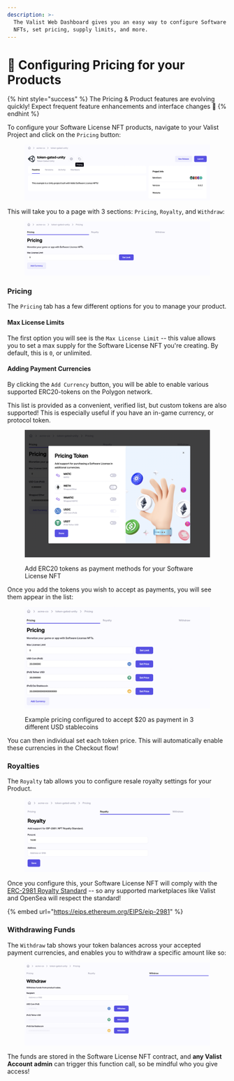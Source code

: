 ```yaml
---
description: >-
  The Valist Web Dashboard gives you an easy way to configure Software License
  NFTs, set pricing, supply limits, and more.
---
```


# 💱 Configuring Pricing for your Products

{% hint style="success" %}
The Pricing & Product features are evolving quickly! Expect frequent feature enhancements and interface changes 🚀
{% endhint %}

To configure your Software License NFT products, navigate to your Valist Project and click on the `Pricing` button:

<figure><img src="../.gitbook/assets/image (19).png" alt=""><figcaption></figcaption></figure>

This will take you to a page with 3 sections: `Pricing`, `Royalty`, and `Withdraw`:

<figure><img src="../.gitbook/assets/image (5).png" alt=""><figcaption></figcaption></figure>

### Pricing

The `Pricing` tab has a few different options for you to manage your product.&#x20;

#### Max License Limits

The first option you will see is the `Max License Limit` -- this value allows you to set a max supply for the Software License NFT you're creating. By default, this is `0`, or unlimited.

#### Adding Payment Currencies

By clicking the `Add Currency` button, you will be able to enable various supported ERC20-tokens on the Polygon network.

This list is provided as a convenient, verified list, but custom tokens are also supported! This is especially useful if you have an in-game currency, or protocol token.

<figure><img src="../.gitbook/assets/image (27).png" alt=""><figcaption><p>Add ERC20 tokens as payment methods for your Software License NFT</p></figcaption></figure>

Once you add the tokens you wish to accept as payments, you will see them appear in the list:

<figure><img src="../.gitbook/assets/image (14).png" alt=""><figcaption><p>Example pricing configured to accept $20 as payment in 3 different USD stablecoins</p></figcaption></figure>

You can then individual set each token price. This will automatically enable these currencies in the Checkout flow!

### Royalties

The `Royalty` tab allows you to configure resale royalty settings for your Product.

<figure><img src="../.gitbook/assets/image (21).png" alt=""><figcaption></figcaption></figure>

Once you configure this, your Software License NFT will comply with the [ERC-2981 Royalty Standard](https://eips.ethereum.org/EIPS/eip-2981) -- so any supported marketplaces like Valist and OpenSea will respect the standard!

{% embed url="https://eips.ethereum.org/EIPS/eip-2981" %}

### Withdrawing Funds

The `Withdraw` tab shows your token balances across your accepted payment currencies, and enables you to withdraw a specific amount like so:

<figure><img src="../.gitbook/assets/image (8).png" alt=""><figcaption></figcaption></figure>

The funds are stored in the Software License NFT contract, and **any Valist Account admin** can trigger this function call, so be mindful who you give access!
